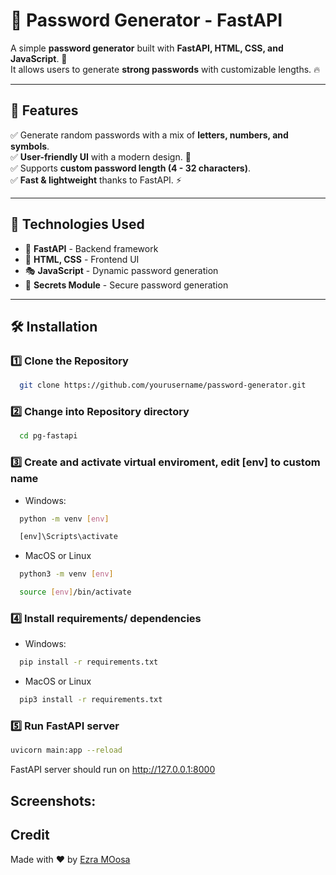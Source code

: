 # 🔐 Password Generator - FastAPI

A simple **password generator** built with **FastAPI, HTML, CSS, and JavaScript**. 🎯  
It allows users to generate **strong passwords** with customizable lengths. 🔥

---

## 🚀 Features
✅ Generate random passwords with a mix of **letters, numbers, and symbols**.  
✅ **User-friendly UI** with a modern design. 🎨  
✅ Supports **custom password length (4 - 32 characters)**.  
✅ **Fast & lightweight** thanks to FastAPI. ⚡  

---

## 📌 Technologies Used
- 🐍 **FastAPI** - Backend framework
- 🎨 **HTML, CSS** - Frontend UI
- 🎭 **JavaScript** - Dynamic password generation
- 🎲 **Secrets Module** - Secure password generation

---

## 🛠 Installation

### 1️⃣ Clone the Repository
  ```bash
    git clone https://github.com/yourusername/password-generator.git
  ```
### 2️⃣ Change into Repository directory
  ```bash
    cd pg-fastapi
  ```
### 3️⃣ Create and activate virtual enviroment, edit [env] to custom name
  - Windows:
  ```bash
    python -m venv [env]
  ```
  ```bash
    [env]\Scripts\activate
  ```
  - MacOS or Linux
  ```bash
    python3 -m venv [env]
  ```
  ```bash
    source [env]/bin/activate
  ```
### 4️⃣ Install requirements/ dependencies
  - Windows:
  ```bash
    pip install -r requirements.txt
  ```
  - MacOS or Linux
  ```bash
    pip3 install -r requirements.txt
  ```
### 5️⃣ Run FastAPI server
  ```bash
  uvicorn main:app --reload
  ```
  FastAPI server should run on http://127.0.0.1:8000

## Screenshots:

## Credit
Made with ❤️ by [Ezra MOosa](https://github.com)
    
